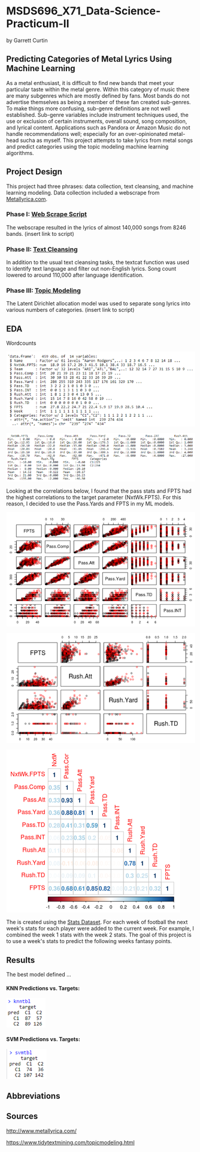 # MSDS696_X71_Data-Science-Practicum-II

by Garrett Curtin

## Predicting Categories of Metal Lyrics Using Machine Learning

As a metal enthusiast, it is difficult to find new bands that meet your particular taste within the metal genre.  Within this category of music there are many subgenres which are mostly defined by fans.  Most bands do not advertise themselves as being a member of these fan created sub-genres.  To make things more confusing, sub-genre definitions are not well established.  Sub-genre variables include instrument techniques used, the use or exclusion of certain instruments, overall sound, song composition, and lyrical content. Applications such as Pandora or Amazon Music do not handle recommendations well; especially for an over-opinionated metal-head sucha as myself.  This project attempts to take lyrics from metal songs and predict categories using the topic modeling machine learning algorithms.

## Project Design

This project had three phrases: data collection, text cleansing, and machine learning modeling.  Data collection included a webscrape from [Metallyrica.com](http://www.metallyrica.com/).  

### Phase I: [Web Scrape Script](https://github.com/gMSDS696_X71_Data-Science-Practicum-II/blob/master/metallyrica_scrape.R)

The webscrape resulted in the lyrics of almost 140,000 songs from 8246 bands. (insert link to script)

### Phase II: [Text Cleansing](https://github.com/gMSDS696_X71_Data-Science-Practicum-II/blob/master/cleanse_and_model.R)

In addition to the usual text cleansing tasks, the textcat function was used to identify text language and filter out non-English lyrics.  Song count lowered to around 110,000 after language identification.

### Phase III: [Topic Modeling](https://github.com/gMSDS696_X71_Data-Science-Practicum-II/blob/master/cleanse_and_model.R)

The Latent Dirichlet allocation model was used to separate song lyrics into various numbers of categories.  (insert link to script)

## EDA

Wordcounts

![str](https://github.com/gcurtin84/MSDS692_X41_Data-Science-Practicum-I/blob/master/Str_AllQBStats.png)

![summary](https://github.com/gcurtin84/MSDS692_X41_Data-Science-Practicum-I/blob/master/Summary_AllStats.png)

Looking at the correlations below, I found that the pass stats and FPTS had the highest correlations to the target parameter (NxtWk.FPTS).  For this reason, I decided to use the Pass.Yards and FPTS in my ML models.

![Pass Correlations](https://github.com/gcurtin84/MSDS692_X41_Data-Science-Practicum-I/blob/master/Plot_PassQBStats.png)

![Rush Correlations](https://github.com/gcurtin84/MSDS692_X41_Data-Science-Practicum-I/blob/master/Plot_RushQBStats.png)

![Corrplot](https://github.com/gcurtin84/MSDS692_X41_Data-Science-Practicum-I/blob/master/Corrplot_Allstats.png)

The  is created using the [Stats Dataset](https://github.com/gcurtin84/MSDS692_X41_Data-Science-Practicum-I/blob/master/Stats_Dataset.R).  For each week of football the next week's stats for each player were added to the current week.  For example, I combined the week 1 stats with the week 2 stats.  The goal of this project is to use a week's stats to predict the following weeks fantasy points.

## Results

The best model defined ...

#### KNN Predictions vs. Targets:
![KNN Predictions](https://github.com/gcurtin84/MSDS692_X41_Data-Science-Practicum-I/blob/master/KNN_Table.png)

#### SVM Predictions vs. Targets:
![SVM Predictions](https://github.com/gcurtin84/MSDS692_X41_Data-Science-Practicum-I/blob/master/SVM_Table.png)

## Abbreviations

## Sources

http://www.metallyrica.com/

https://www.tidytextmining.com/topicmodeling.html
